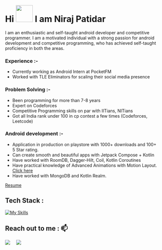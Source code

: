 
# <div align="left"> Hi <img src = "https://user-images.githubusercontent.com/78593368/119226953-4de77600-bb29-11eb-8d16-9479fa967348.gif" width="55px" height="55px"> I am Niraj Patidar</div>

I am an enthusiastic and self-taught android developer and competitive programmer. I am a motivated individual with a strong passion for android development and competitive programming, who has achieved self-taught proficiency in both the areas.

### Experience :-
 - Currently working as Android Intern at PocketFM
 - Worked with TLE Eliminators for scaling their social media presence

### Problem Solving :-
- Been programming for more than 7-8 years
- Expert on Codeforces
- Competitive Programming skills on par with IITians, NITians
- Got all India rank under 100 in cp contest a few times (Codeforces, Leetcode)

### Android development :- 
- Application in production on playstore with 1000+ downloads and 100+ 5 Star rating.
- Can create smooth and beautiful apps with Jetpack Compose + Kotlin
- Have worked with RoomDB, Dagger-Hilt, Coil, Kotlin Coroutines
- Have practical knowledge of Advanced Animations with Motion Layout. [Click here](https://github.com/Niraj81/CreditCardView?tab=readme-ov-file#demo)
- Have worked with MongoDB and Kotlin Realm.

[Resume](https://drive.google.com/file/d/143mS-X8NkYN3vnmP0GIR09_9fVtP4nOM/view?usp=sharing)

## **Tech Stack :**
<!-- -->
[![My Skills](https://skillicons.dev/icons?i=androidstudio,kotlin,java,c,cpp,firebase,git,ai,figma&theme=dark)](https://skillicons.dev)

## **Reach out to me :** 📫
  <p>
    <a target="_blank"href="https://www.linkedin.com/in/niraj81/"><img src="https://img.shields.io/badge/linkedin-%230077B5.svg?&style=for-the-badge&logo=linkedin&logoColor=white" /></a>&nbsp;&nbsp;&nbsp;&nbsp;
    <a href="mailto:nirajpatidar81@gmail.com"><img src="https://img.shields.io/badge/gmail-%23D14836.svg?&style=for-the-badge&logo=gmail&logoColor=white" /></a>&nbsp;&nbsp;&nbsp;&nbsp;
</p>
